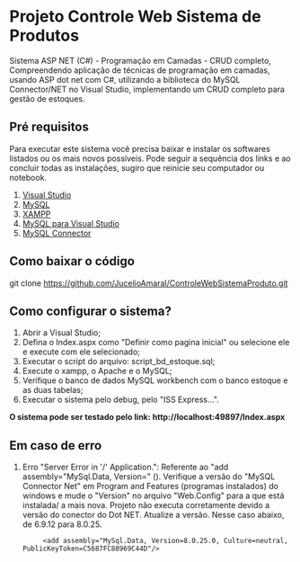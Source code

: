 
# Projeto Controle Web Sistema de Produtos

Sistema ASP NET (C#) - Programação em Camadas - CRUD completo, Compreendendo aplicação de técnicas de programação em camadas, usando ASP dot net com C#,  utilizando a biblioteca do MySQL Connector/NET no Visual Studio, implementando um CRUD completo para gestão de estoques.

## Pré requisitos
 
Para executar este sistema você precisa baixar e instalar os softwares listados ou os mais novos possíveis. Pode seguir a sequência dos links e ao concluir todas as instalações, sugiro que reinicie seu computador ou notebook.

1. [Visual Studio](https://www.visualstudio.com/pt-br/free-developer-offers/)
2. [MySQL](https://www.mysql.com/products/workbench/)
3. [XAMPP](https://www.apachefriends.org/pt_br/index.html)
4. [MySQL para Visual Studio](https://dev.mysql.com/downloads/windows/visualstudio/)
5. [MySQL Connector](https://dev.mysql.com/downloads/connector/net/6.9.html)


## Como baixar o código

git clone https://github.com/JucelioAmaral/ControleWebSistemaProduto.git

## Como configurar o sistema?

1. Abrir a Visual Studio;
2. Defina o Index.aspx como "Definir como pagina inicial" ou selecione ele e execute com ele selecionado;
3. Executar o script do arquivo: script_bd_estoque.sql;
4. Execute o xampp, o Apache e o MySQL;
5. Verifique o banco de dados MySQL workbench com o banco estoque e as duas tabelas;
6. Executar o sistema pelo debug, pelo "ISS Express...".

**O sistema pode ser testado pelo link: http://localhost:49897/Index.aspx**

## Em caso de erro

1. Erro "Server Error in '/' Application.": Referente ao "add assembly="MySql.Data, Version=" (<add assembly="MySql.Data, Version=8.0.25.0, Culture=neutral, PublicKeyToken=C5687FC88969C44D"/>). Verifique a versão do "MySQL Connector Net" em Program and Features (programas instalados) do windows e mude o "Version" no arquivo "Web.Config" para a que está instalada/ a mais nova.
Projeto não executa corretamente devido a versão do conector do Dot NET. Atualize a versão. Nesse caso abaixo, de 6.9.12 para 8.0.25.
	        
			<add assembly="MySql.Data, Version=8.0.25.0, Culture=neutral, PublicKeyToken=C5687FC88969C44D"/>

